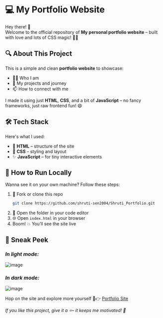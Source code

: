 # 💻 My Portfolio Website 

Hey there! 👋  
Welcome to the official repository of **My personal portfolio website** – built with love and lots of CSS magic! 🎨✨

## 🔍 About This Project

This is a simple and clean **portfolio website** to showcase:

- 🧑‍💻 Who I am  
- 💼 My projects and journey 
- 📫 How to connect with me  

I made it using just **HTML**, **CSS**, and a bit of **JavaScript** – no fancy frameworks, just raw frontend fun! 😄

## 🛠️ Tech Stack

Here's what I used:

- 🧱 **HTML** – structure of the site  
- 🎨 **CSS** – styling and layout  
- ✨ **JavaScript** – for tiny interactive elements

## 🚀 How to Run Locally

Wanna see it on your own machine? Follow these steps:

1. 🍴 Fork or clone this repo  
   ```bash
   git clone https://github.com/shruti-sen2004/Shruti_Portfolio.git
2. 📂 Open the folder in your code editor
3. 🌐 Open `index.html` in your browser
4. Boom! 💥 You’ll see the site live

## 📸 Sneak Peek
### *In light mode:*
![image](https://github.com/user-attachments/assets/085b1f0f-edae-419d-b405-18750bd01cc7)
### *In dark mode:*
![image](https://github.com/user-attachments/assets/19d0dc59-35f4-4673-af9d-b2cc5d8ef32a)

Hop on the site and explore more yourself 🤭👉 [Portfolio Site](https://shruti-sen2004.github.io/Shrufolio) 

*If you like this project, give it a ⭐– it keeps me motivated! 💖*



